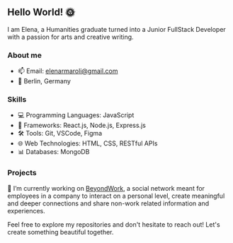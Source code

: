 ## Hello World! 🌞

I am Elena, a Humanities graduate turned into a Junior FullStack Developer with a passion for arts and creative writing.

### About me
- 📫 Email: elenarmaroli@gmail.com
- 📍 Berlin, Germany

### Skills
- 💻 Programming Languages: JavaScript
- 🚀 Frameworks: React.js, Node.js, Express.js
- 🛠 Tools: Git, VSCode, Figma
- 🌐 Web Technologies: HTML, CSS, RESTful APIs
- 📊 Databases: MongoDB

### Projects
🔭 I’m currently working on [BeyondWork](https://github.com/Marwahaldujaili/beyondwork), a social network meant for employees in a company to interact on a personal level, create meaningful and deeper connections and share non-work related information and experiences.

Feel free to explore my repositories and don't hesitate to reach out! Let's create something beautiful together.



